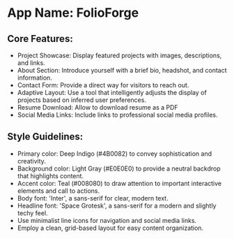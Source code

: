 # **App Name**: FolioForge

## Core Features:

- Project Showcase: Display featured projects with images, descriptions, and links.
- About Section: Introduce yourself with a brief bio, headshot, and contact information.
- Contact Form: Provide a direct way for visitors to reach out.
- Adaptive Layout: Use a tool that intelligently adjusts the display of projects based on inferred user preferences.
- Resume Download: Allow to download resume as a PDF
- Social Media Links: Include links to professional social media profiles.

## Style Guidelines:

- Primary color: Deep Indigo (#4B0082) to convey sophistication and creativity.
- Background color: Light Gray (#E0E0E0) to provide a neutral backdrop that highlights content.
- Accent color: Teal (#008080) to draw attention to important interactive elements and call to actions.
- Body font: 'Inter', a sans-serif for clear, modern text.
- Headline font: 'Space Grotesk', a sans-serif for a modern and slightly techy feel.
- Use minimalist line icons for navigation and social media links.
- Employ a clean, grid-based layout for easy content organization.